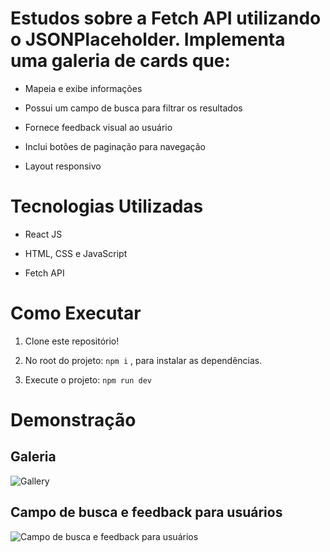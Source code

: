 # Estudos sobre a Fetch API utilizando o JSONPlaceholder. Implementa uma galeria de cards que:

* Mapeia e exibe informações

* Possui um campo de busca para filtrar os resultados

* Fornece feedback visual ao usuário

* Inclui botões de paginação para navegação

* Layout responsivo

# Tecnologias Utilizadas

* React JS

* HTML, CSS e JavaScript

* Fetch API

# Como Executar

1. Clone este repositório!

2. No root do projeto: ```npm i``` , para instalar as dependências.

3. Execute o projeto: ```npm run dev```

# Demonstração

## Galeria

![Gallery](https://github.com/user-attachments/assets/31e92b9f-54a1-49fb-a0ab-545d43995217)

## Campo de busca e feedback para usuários

![Campo de busca e feedback para usuários](https://github.com/user-attachments/assets/e1ec2016-fc15-48de-9937-d0878fd77310)
